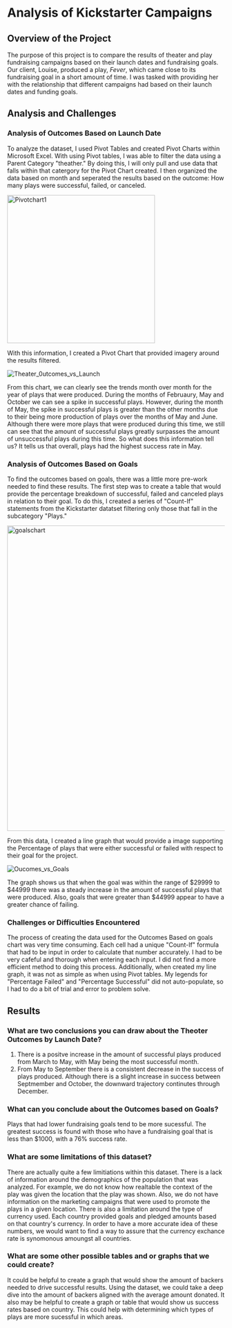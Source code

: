 # Analysis of Kickstarter Campaigns
## Overview of the Project
The purpose of this project is to compare the results of theater and play fundraising campaigns based on their launch dates and fundraising goals. Our client, Louise, produced a play, _Fever_, which came close to its fundraising goal in a short amount of time.  I was tasked with providing her with the relationship that different campaigns had based on their launch dates and funding goals.

## Analysis and Challenges 

### Analysis of Outcomes Based on Launch Date

To analyze the dataset, I used Pivot Tables and created Pivot Charts within Microsoft Excel.  With using Pivot tables, I was able to filter the data using a Parent Category "theather." By doing this, I will only pull and use data that falls within that catergory for the Pivot Chart created.  I then organized the data based on month and seperated the results based on the outcome: How many plays were successful, failed, or canceled.

<img width="342" alt="Pivotchart1" src="https://user-images.githubusercontent.com/103154070/163727015-c38c0de5-e875-4b81-9b51-788bc3d4dfe9.png">


With this information, I created a Pivot Chart that provided imagery around the results filtered. 

![Theater_0utcomes_vs_Launch](https://user-images.githubusercontent.com/103154070/163727026-e6d2421f-7400-4469-a5e4-0d3daf5b9285.png)

From this chart, we can clearly see the trends month over month for the year of plays that were produced.  During the months of Februaury, May and October we can see a spike in successful plays.  However, during the month of May, the spike in successful plays is greater than the other months due to their being more production of plays over the months of May and June.  Although there were more plays that were produced during this time, we still can see that the amount of successful plays greatly surpasses the amount of unsuccessful plays during this time.  So what does this information tell us? It tells us that overall, plays had the highest success rate in May.

### Analysis of Outcomes Based on Goals 

To find the outcomes based on goals, there was a little more pre-work needed to find these results.  The first step was to create a table that would provide the percentage breakdown of successful, failed and canceled plays in relation to their goal.  To do this, I created a series of "Count-If" statements from the Kickstarter datatset filtering only those that fall in the subcategory "Plays."

<img width="705" alt="goalschart" src="https://user-images.githubusercontent.com/103154070/163727467-163d6e2c-c2d8-4e4b-8cab-16d6cceabe0b.png">

From this data, I created a line graph that would provide a image supporting the Percentage of plays that were either successful or failed with respect to their goal for the project.

![Oucomes_vs_Goals](https://user-images.githubusercontent.com/103154070/163728014-b8e41a14-c17b-4478-9be3-59a9c7e9b1f0.png)


The graph shows us that when the goal was within the range of $29999 to $44999 there was a steady increase in the amount of successful plays that were produced.  Also, goals that were greater than $44999 appear to have a greater chance of failing.  

### Challenges or Difficulties Encountered

The process of creating the data used for the Outcomes Based on goals chart was very time consuming.  Each cell had a unique "Count-If" formula that had to be input in order to calculate that number accurately.  I had to be very cafeful and thorough when entering each input.  I did not find a more efficient method to doing this process.  Additionally, when created my line graph, it was not as simple as when using Pivot tables.  My legends for "Percentage Failed" and "Percentage Successful" did not auto-populate, so I had to do a bit of trial and error to problem solve.  


## Results 

### What are two conclusions you can draw about the Theoter Outcomes by Launch Date?

1. There is a positve increase in the amount of successful plays produced from March to May, with May being the most successful month.
2. From May to September there is a consistent decrease in the success of plays produced.  Although there is a slight increase in success between Septmember and October, the downward trajectory continutes through December.

### What can you conclude about the Outcomes based on Goals?
Plays that had lower fundraising goals tend to be more sucessful. The greatest success is found with those who have a fundraising goal that is less than $1000, with a 76% success rate.

### What are some limitations of this dataset?

There are actually quite a few limitiations within this dataset.  There is a lack of information around the demographics of the population that was analyzed.  For example, we do not know how realtable the context of the play was given the location that the play was shown.  Also, we do not have information on the marketing campaigns that were used to promote the plays in a given location.  There is also a limitation around the type of currency used.  Each country provided goals and pledged amounts based on that country's currency.  In order to have a more accurate idea of these numbers, we would want to find a way to assure that the currency exchance rate is synomonous amoungst all countries.

### What are some other possible tables and or graphs that we could create?

It could be helpful to create a graph that would show the amount of backers needed to drive successful results.  Using the dataset, we could take a deep dive into the amount of backers aligned with the average amount donated.  It also may be helpful to create a graph or table that would show us success rates based on country.  This could help with determining which types of plays are more sucessful in which areas.

